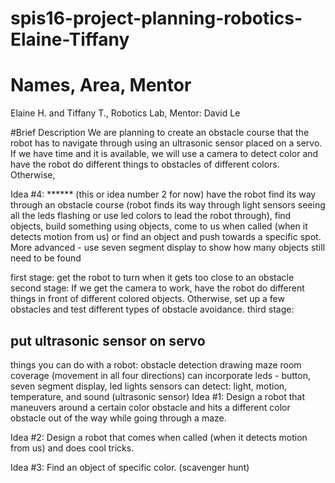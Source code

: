 # spis16-project-planning-robotics-Elaine-Tiffany
# Names, Area, Mentor
Elaine H. and Tiffany T., Robotics Lab, Mentor: David Le

#Brief Description
We are planning to create an obstacle course that the robot has to navigate through using an ultrasonic sensor placed on a servo. If we have time and it is available, we will use a camera to detect color and have the robot do different things to obstacles of different colors. Otherwise, 

Idea #4:
****** (this or idea number 2 for now) have the robot find its way through an obstacle course (robot finds its way through light sensors seeing all the leds flashing or use led colors to lead the robot through), find objects, build something using objects, come to us when called (when it detects motion from us) or find an object and push towards a specific spot.
More advanced - use seven segment display to show how many objects still need to be found

first stage: get the robot to turn when it gets too close to an obstacle
second stage: If we get the camera to work, have the robot do different things in front of different colored objects. Otherwise, set up a few obstacles and test different types of obstacle avoidance.
third stage:

put ultrasonic sensor on servo
---------------------
things you can do with a robot:
obstacle detection
drawing
maze
room coverage (movement in all four directions)
can incorporate leds - button, seven segment display, led lights
sensors can detect: light, motion, temperature, and sound (ultrasonic sensor)
Idea #1: 
Design a robot that maneuvers around a certain color obstacle and hits a different color obstacle out of the way while going through a maze.

Idea #2:
Design a robot that comes when called (when it detects motion from us) and does cool tricks.

Idea #3:
Find an object of specific color. (scavenger hunt)
